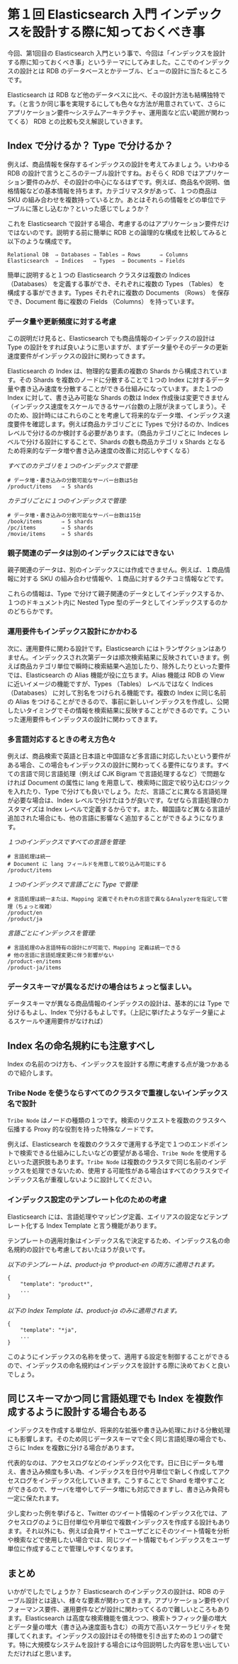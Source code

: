 # 第１回 Elasticsearch 入門 インデックスを設計する際に知っておくべき事
今回、第1回目の Elasticsearch 入門という事で、今回は「インデックスを設計する際に知っておくべき事」というテーマにしてみました。ここでのインデックスの設計とは RDB のデータベースとかテーブル、ビューの設計に当たるところです。

Elasticsearch は RDB など他のデータベスに比べ、その設計方法も結構独特です。（と言うか同じ事を実現するにしても色々な方法が用意されていて、さらにアプリケーション要件〜システムアーキテクチャ、運用面など広い範囲が関わってくる） RDB との比較も交え解説していきます。

## Index で分けるか？ Type で分けるか？
例えば、商品情報を保存するインデックスの設計を考えてみましょう。いわゆる RDB の設計で言うところのテーブル設計ですね。おそらく RDB ではアプリケーション要件のみが、その設計の中心になるはずです。例えば、商品名や説明、価格情報などの基本情報を持ちます。カテゴリマスタがあって、１つの商品は SKU の組み合わせを複数持っているとか。あとはそれらの情報をどの単位でテーブルに落とし込むか？といった感じでしょうか？

これを Elasticsearch で設計する場合、考慮するのはアプリケーション要件だけではないのです。説明する前に簡単に RDB との論理的な構成を比較してみると以下のような構成です。

```
Relational DB  ⇒ Databases ⇒ Tables ⇒ Rows      ⇒ Columns
Elasticsearch  ⇒ Indices   ⇒ Types  ⇒ Documents ⇒ Fields
```

簡単に説明すると１つの Elasticsearch クラスタは複数の Indices （Databases） を定義する事ができ、それぞれに複数の Types （Tables） を構成する事ができます。Types それぞれに複数の Documents （Rows） を保存でき、Document 毎に複数の Fields （Columns） を持っています。

### データ量や更新頻度に対する考慮
この説明だけ見ると、Elasticsearch でも商品情報のインデックスの設計は Type の設計をすれば良いように思いますが、まずデータ量やそのデータの更新速度要件がインデックスの設計に関わってきます。

Elasticsearch の Index は、物理的な要素の複数の Shards から構成されています。その Shards を複数のノードに分散することで１つの Index に対するデータ量や書き込み速度を分散することができる仕組みになっています。また１つの Index に対して、書き込み可能な Shards の数は Index 作成後は変更できません（インデックス速度をスケールできるサーバ台数の上限が決まってしまう）。そのため、設計時にはこれらのことを考慮して将来的なデータ増、インデックス速度要件を確認します。例えば商品カテゴリごとに Types で分けるのか、Indices レベルで分けるのか検討する必要があります。（商品カテゴリごとに Indeces レベルで分ける設計にすることで、Shards の数も商品カテゴリ x Shards となるため将来的なデータ増や書き込み速度の改善に対応しやすくなる）


_すべてのカテゴリを１つのインデックスで管理:_

```
# データ増・書き込みの分散可能なサーバー台数は5台
/product/items   ⇒ 5 shards
```

_カテゴリごとに１つのインデックスで管理:_

```
# データ増・書き込みの分散可能なサーバー台数は15台
/book/items      ⇒ 5 shards
/pc/items		 ⇒ 5 shards
/movie/items     ⇒ 5 shards
```

### 親子関連のデータは別のインデックスにはできない
親子関連のデータは、別のインデックスには作成できません。例えば、１商品情報に対する SKU の組み合わせ情報や、１商品に対するクチコミ情報などです。

これらの情報は、Type で分けて親子関連のデータとしてインデックスするか、１つのドキュメント内に Nested Type 型のデータとしてインデックスするのかのどちらかです。

### 運用要件もインデックス設計にかかわる
次に、運用要件に関わる設計です。Elasticsearch にはトランザクションはありません。インデックスされ次第データは順次検索結果に反映されていきます。例えば商品カテゴリ単位で瞬時に検索結果へ追加したり、除外したりといった要件では、Elasticsearch の Alias 機能が役に立ちます。Alias 機能は RDB の View に近いイメージの機能ですが、Types （Tables） レベルではなく Indices （Databases） に対して別名をつけられる機能です。複数の Index に同じ名前の Alias をつけることができるので、事前に新しいインデックスを作成し、公開したいタイミングでその情報を検索結果に反映することができるのです。こういった運用要件もインデックスの設計に関わってきます。


### 多言語対応するときの考え方色々
例えば、商品検索で英語と日本語と中国語など多言語に対応したいという要件がある場合、この場合もインデックスの設計に関わってくる要件になります。すべての言語で同じ言語処理（例えば CJK Bigram で言語処理するなど）で問題なければ Document の属性に lang を用意して、検索時に固定で絞り込むロジックを入れたり、Type で分けても良いでしょう。ただ、言語ごとに異なる言語処理が必要な場合は、Index レベルで分けたほうが良いです。なぜなら言語処理のカスタマイズは Index レベルで定義するからです。また、韓国語など異なる言語が追加された場合にも、他の言語に影響なく追加することができるようになります。

_１つのインデックスですべての言語を管理:_

```
# 言語処理は統一
# Document に lang フィールドを用意して絞り込み可能にする
/product/items
```

_１つのインデックスで言語ごとに Type で管理:_

```
# 言語処理は統一または、Mapping 定義でそれぞれの言語で異なるAnalyzerを指定して管理（ちょっと複雑）
/product/en
/product/ja
```

_言語ごとにインデックスを管理:_

```
# 言語処理のみ言語特有の設計にが可能で、Mapping 定義は統一できる
# 他の言語に言語処理変更に伴う影響がない
/product-en/items
/product-ja/items
```

### データスキーマが異なるだけの場合はちょっと悩ましい。
データスキーマが異なる商品情報のインデックスの設計は、基本的には Type で分けるもよし、Index で分けるもよしです。（上記に挙げたようなデータ量によるスケールや運用要件がなければ）


## Index 名の命名規約にも注意すべし
Index の名前のつけ方も、インデックスを設計する際に考慮する点が幾つかあるので紹介します。

### Tribe Node を使うならすべてのクラスタで重複しないインデックス名で設計
`Tribe Node` はノードの種類の１つです。検索のリクエストを複数のクラスタへ伝播する Proxy 的な役割を持った特殊なノードです。

例えば、Elasticsearch を複数のクラスタで運用する予定で１つのエンドポイントで検索できる仕組みにしたいなどの要望がある場合、``Tribe Node`` を使用するといった選択肢もあります。`Tribe Node` は複数のクラスタで同じ名前のインデックスを処理できないため、使用する可能性がある場合はすべてのクラスタでインデックス名が重複しないように設計してください。

### インデックス設定のテンプレート化のための考慮
Elasticsearch には、言語処理やマッピング定義、エイリアスの設定などテンプレート化する Index Template と言う機能があります。

テンプレートの適用対象はインデックス名で決定するため、インデックス名の命名規約の設計でも考慮しておいたほうが良いです。

_以下のテンプレートは、product-ja や product-en の両方に適用されます。_

```
{
    "template": "product*",
    ...
}
```

_以下の Index Template は、product-ja のみに適用されます。_

```
{
    "template": "*ja",
    ...
}
```

このようにインデックスの名称を使って、適用する設定を制御することができるので、インデックスの命名規約はインデックスを設計する際に決めておくと良いでしょう。

## 同じスキーマかつ同じ言語処理でも Index を複数作成するように設計する場合もある
インデックスを作成する単位が、将来的な拡張や書き込み処理における分散処理にも影響します。そのため同じデータスキーマで全く同じ言語処理の場合でも、さらに Index を複数に分ける場合があります。

代表的なのは、アクセスログなどのインデックス化です。日に日にデータも増え、書き込み頻度も多い為、インデックスを日付や月単位で新しく作成してアクセスログをインデックス化していきます。こうすることで Shard を増やすことができるので、サーバを増やしてデータ増にも対応できますし、書き込み負荷も一定に保たれます。

少し変わった例を挙げると、Twitter のツイート情報のインデックス化では、アクセスログのように日付単位や月単位で複数インデックスを作成する設計もあります。それ以外にも、例えば会員サイトでユーザごとにそのツイート情報を分析や検索などで使用したい場合では、同じツイート情報でもインデックスをユーザ単位に作成することで管理しやすくなります。


## まとめ
いかがでしたでしょうか？ Elasticsearch のインデックスの設計は、RDB のテーブル設計とは違い、様々な要素が関わってきます。アプリケーション要件やパフォーマンス要件、運用要件などが設計に関わってくるので難しいところもあります。Elasticsearch は高度な検索機能を備えつつ、検索トラフィック量の増大とデータ量の増大（書き込み速度面も含む）の両方で高いスケーラビリティを発揮してくれます。インデックスの設計はその特徴を引き出すための１つの鍵です。特に大規模なシステムを設計する場合には今回説明した内容を思い出していただければと思います。
